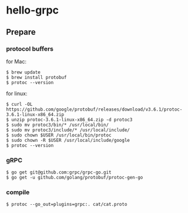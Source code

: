 # hello-grpc

## Prepare

### protocol buffers

for Mac:
```
$ brew update
$ brew install protobuf
$ protoc --version
```

for linux:
```
$ curl -OL https://github.com/google/protobuf/releases/download/v3.6.1/protoc-3.6.1-linux-x86_64.zip
$ unzip protoc-3.6.1-linux-x86_64.zip -d protoc3
$ sudo mv protoc3/bin/* /usr/local/bin/
$ sudo mv protoc3/include/* /usr/local/include/
$ sudo chown $USER /usr/local/bin/protoc
$ sudo chown -R $USER /usr/local/include/google
$ protoc --version
```

### gRPC

```
$ go get git@github.com:grpc/grpc-go.git
$ go get -u github.com/golang/protobuf/protoc-gen-go
```

### compile
```
$ protoc --go_out=plugins=grpc:. cat/cat.proto
```